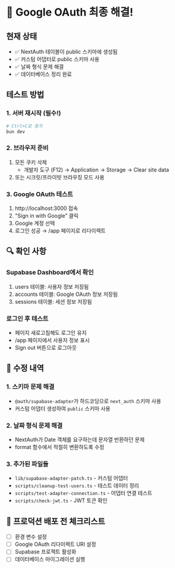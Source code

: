 # 🎉 Google OAuth 최종 해결!

## 현재 상태
- ✅ NextAuth 테이블이 public 스키마에 생성됨
- ✅ 커스텀 어댑터로 public 스키마 사용
- ✅ 날짜 형식 문제 해결
- ✅ 데이터베이스 정리 완료

## 테스트 방법

### 1. 서버 재시작 (필수!)
```bash
# Ctrl+C로 중지
bun dev
```

### 2. 브라우저 준비
1. 모든 쿠키 삭제
   - 개발자 도구 (F12) → Application → Storage → Clear site data
2. 또는 시크릿/프라이빗 브라우징 모드 사용

### 3. Google OAuth 테스트
1. http://localhost:3000 접속
2. "Sign in with Google" 클릭
3. Google 계정 선택
4. 로그인 성공 → /app 페이지로 리다이렉트

## 🔍 확인 사항

### Supabase Dashboard에서 확인
1. users 테이블: 사용자 정보 저장됨
2. accounts 테이블: Google OAuth 정보 저장됨
3. sessions 테이블: 세션 정보 저장됨

### 로그인 후 테스트
- 페이지 새로고침해도 로그인 유지
- /app 페이지에서 사용자 정보 표시
- Sign out 버튼으로 로그아웃

## 📝 수정 내역

### 1. 스키마 문제 해결
- `@auth/supabase-adapter`가 하드코딩으로 `next_auth` 스키마 사용
- 커스텀 어댑터 생성하여 `public` 스키마 사용

### 2. 날짜 형식 문제 해결
- NextAuth가 Date 객체를 요구하는데 문자열 반환하던 문제
- format 함수에서 적절히 변환하도록 수정

### 3. 추가된 파일들
- `lib/supabase-adapter-patch.ts` - 커스텀 어댑터
- `scripts/cleanup-test-users.ts` - 테스트 데이터 정리
- `scripts/test-adapter-connection.ts` - 어댑터 연결 테스트
- `scripts/check-jwt.ts` - JWT 토큰 확인

## 🚀 프로덕션 배포 전 체크리스트
- [ ] 환경 변수 설정
- [ ] Google OAuth 리다이렉트 URI 설정
- [ ] Supabase 프로젝트 활성화
- [ ] 데이터베이스 마이그레이션 실행